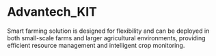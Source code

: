 # Advantech_KIT
Smart farming solution is designed for flexibility and can be deployed in both small-scale farms and larger agricultural environments, providing efficient resource management and intelligent crop monitoring.
